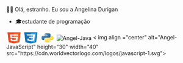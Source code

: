 👋🏻 Olá, estranho. Eu sou a Angelina Durigan
- 🎓estudante de programação 

 <img align="center" alt="Angel-HTML" height="30" width="40" src="https://raw.githubusercontent.com/devicons/devicon/master/icons/html5/html5-original.svg">
  <img align="center" alt="Angel-CSS" height="30" width="40" src="https://raw.githubusercontent.com/devicons/devicon/master/icons/css3/css3-original.svg"> 
   <img align="center" alt="Angel-Python" height="30" width="40" src="https://raw.githubusercontent.com/devicons/devicon/master/icons/python/python-original.svg">
   <img align ="center" alt="Angel-Java" height="30" width="40"
   src="https://www.svgrepo.com/download/184143/java.svg">
   < img align ="center" alt="Angel-JavaScript" height="30" width="40" src="https://cdn.worldvectorlogo.com/logos/javascript-1.svg">
